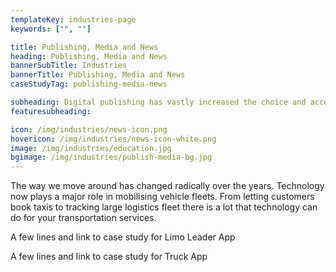 ```yaml
---
templateKey: industries-page
keywords: ["", ""]

title: Publishing, Media and News
heading: Publishing, Media and News
bannerSubTitle: Industries
bannerTitle: Publishing, Media and News
caseStudyTag: publishing-media-news

subheading: Digital publishing has vastly increased the choice and access to content for readers. For businesses, digital publishing has made it simple to connect with their customers.
featuresubheading: 

icon: /img/industries/news-icon.png
hovericon: /img/industries/news-icon-white.png
image: /img/industries/education.jpg
bgimage: /img/industries/publish-media-bg.jpg
---
```


The way we move around has changed radically over the years. Technology now plays a major role in mobilising vehicle fleets. From letting customers book taxis to tracking large logistics fleet there is a lot that technology can do for your transportation services.

A few lines and link to case study for Limo Leader App

A few lines and link to case study for Truck App

